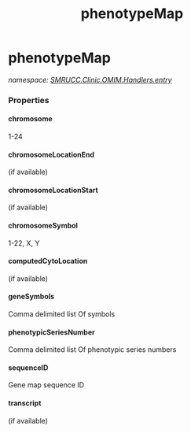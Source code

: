 ﻿---
title: phenotypeMap
---

# phenotypeMap
_namespace: [SMRUCC.Clinic.OMIM.Handlers.entry](N-SMRUCC.Clinic.OMIM.Handlers.entry.html)_






### Properties

#### chromosome
1-24
#### chromosomeLocationEnd
(if available)
#### chromosomeLocationStart
(if available)
#### chromosomeSymbol
1-22, X, Y
#### computedCytoLocation
(if available)
#### geneSymbols
Comma delimited list Of symbols
#### phenotypicSeriesNumber
Comma delimited list Of phenotypic series numbers
#### sequenceID
Gene map sequence ID
#### transcript
(if available)
